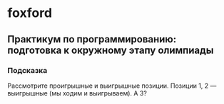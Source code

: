 # foxford
## Практикум по программированию: подготовка к окружному этапу олимпиады ##
### Подсказка ###
Рассмотрите проигрышные и выигрышные позиции. 
Позиции 1, 2 — выигрышные (мы ходим и выигрываем). А 3?
